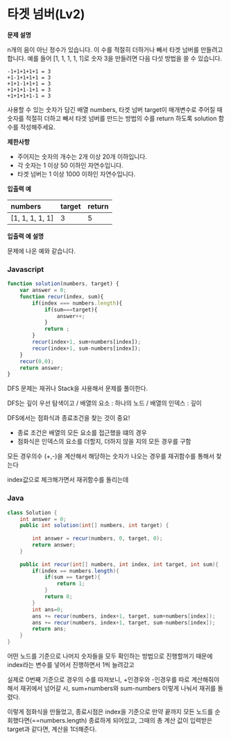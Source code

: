 # 타겟 넘버\(Lv2\)

**문제 설명**

n개의 음이 아닌 정수가 있습니다. 이 수를 적절히 더하거나 빼서 타겟 넘버를 만들려고 합니다. 예를 들어 \[1, 1, 1, 1, 1\]로 숫자 3을 만들려면 다음 다섯 방법을 쓸 수 있습니다.

```text
-1+1+1+1+1 = 3
+1-1+1+1+1 = 3
+1+1-1+1+1 = 3
+1+1+1-1+1 = 3
+1+1+1+1-1 = 3
```

사용할 수 있는 숫자가 담긴 배열 numbers, 타겟 넘버 target이 매개변수로 주어질 때 숫자를 적절히 더하고 빼서 타겟 넘버를 만드는 방법의 수를 return 하도록 solution 함수를 작성해주세요.

**제한사항**

* 주어지는 숫자의 개수는 2개 이상 20개 이하입니다.
* 각 숫자는 1 이상 50 이하인 자연수입니다.
* 타겟 넘버는 1 이상 1000 이하인 자연수입니다.

**입출력 예**

| numbers | target | return |
| :--- | :--- | :--- |
| \[1, 1, 1, 1, 1\] | 3 | 5 |

**입출력 예 설명**

문제에 나온 예와 같습니다.

### Javascript

```javascript
function solution(numbers, target) {
    var answer = 0;
    function recur(index, sum){
        if(index === numbers.length){
            if(sum===target){
                answer++;
            }
            return ;
        }
        recur(index+1, sum+numbers[index]);
        recur(index+1, sum-numbers[index]);
    }
    recur(0,0);
    return answer;
}
```



DFS 문제는 재귀나 Stack을 사용해서 문제를 풀이한다.

DFS는 깊이 우선 탐색이고 / 배열의 요소 : 하나의 노드 / 배열의 인덱스 : 깊이

DFS에서는 점화식과 종료조건을 찾는 것이 중요! 

*  종료 조건은 배열의 모든 요소를 접근했을 떄의 경우
* 점화식은 인덱스의 요소를 더할지, 더하지 않을 지의 모든 경우를 구함



모든 경우의수 \(+,-\)을 계산해서 해당하는 숫자가 나오는 경우를 재귀함수를 통해서 찾는다

index값으로 체크해가면서 재귀함수를 돌리는데 

### Java

```java
class Solution {
    int answer = 0;
    public int solution(int[] numbers, int target) {
        
        int answer = recur(numbers, 0, target, 0);
        return answer;
    }
    
    public int recur(int[] numbers, int index, int target, int sum){
        if(index == numbers.length){
            if(sum == target){
                return 1;
            }
            return 0;
        }
        int ans=0;
        ans += recur(numbers, index+1, target, sum+numbers[index]);
        ans += recur(numbers, index+1, target, sum-numbers[index]);
        return ans;
    }
}
```

어떤 노드를 기준으로 나머지 숫자들을 모두 확인하는 방법으로 진행할꺼기 때문에 index라는 변수를 넣어서 진행하면서 1씩 늘려갔고

실제로 0번째 기준으로 경우의 수를 따져보니, +인경우와 -인경우를 따로 계산해줘야 해서 재귀에서 넘어갈 시, sum+numbers와 sum-numbers 이렇게 나눠서 재귀를 돌렸다.

이렇게 점화식을 만들었고, 종료시점은 index을 기준으로 만약 끝까지 모든 노드를 순회했다면\(==numbers.length\) 종료하게 되어있고, 그때의 총 계산 값이 입력받은 target과 같다면, 계산을 1더해준다.

